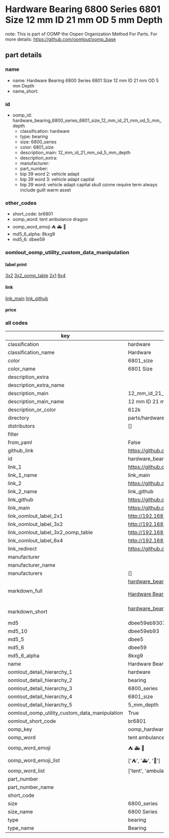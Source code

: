 # Hardware Bearing 6800 Series 6801 Size 12 mm ID 21 mm OD 5 mm Depth  

note: This is part of OOMP the Oopen Organization Method For Parts. For more details: https://github.com/oomlout/oomp_base

##  part details
  







### name
* name: Hardware Bearing 6800 Series 6801 Size 12 mm ID 21 mm OD 5 mm Depth
* name_short: 
### id
* oomp_id: hardware_bearing_6800_series_6801_size_12_mm_id_21_mm_od_5_mm_depth
  * classification: hardware
  * type: bearing
  * size: 6800_series
  * color: 6801_size
  * description_main: 12_mm_id_21_mm_od_5_mm_depth
  * description_extra: 
  * manufacturer: 
  * part_number: 
  * bip 39 word 2: vehicle adapt
  * bip 39 word 3: vehicle adapt capital
  * bip 39 word: vehicle adapt capital skull ozone require term always include guilt warm asset

### other_codes
* short_code: br6801
* oomp_word: tent ambulance dragon
* oomp_word_emoji :tent: :ambulance: :dragon:
* md5_6_alpha: 8kxg9
* md5_6: dbee59






### oomlout_oomp_utility_custom_data_manipulation
#### label print
[3x2](http://192.168.1.245:1112/?label=oomp%208kxg9)
[3x2_oomp_table](http://192.168.1.108:1112/?label=oomp%208kxg9)
[2x1](http://192.168.1.242:1112/?label=oomp%208kxg9)
[6x4](http://192.168.1.55:1112/?label=oomp%208kxg9)    

#### link

[link_main](https://github.com/oomlout/oomlout_oomp_version_1_messy/tree/main/parts/hardware_bearing_6800_series_6801_size_12_mm_id_21_mm_od_5_mm_depth) [link_github](https://github.com/oomlout/oomlout_oomp_version_1_messy/tree/main/parts/hardware_bearing_6800_series_6801_size_12_mm_id_21_mm_od_5_mm_depth)                             

#### price







### all codes 
| key | value |  
| --- | --- |  
| classification | hardware |  
| classification_name | Hardware |  
| color | 6801_size |  
| color_name | 6801 Size |  
| description_extra |  |  
| description_extra_name |  |  
| description_main | 12_mm_id_21_mm_od_5_mm_depth |  
| description_main_name | 12 mm ID 21 mm OD 5 mm Depth |  
| description_or_color | 612k |  
| directory | parts/hardware_bearing_6800_series_6801_size_12_mm_id_21_mm_od_5_mm_depth |  
| distributors | [] |  
| filter |  |  
| from_yaml | False |  
| github_link | https://github.com/oomlout/oomlout_oomp_part_src/tree/main/parts/hardware_bearing_6800_series_6801_size_12_mm_id_21_mm_od_5_mm_depth |  
| id | hardware_bearing_6800_series_6801_size_12_mm_id_21_mm_od_5_mm_depth |  
| link_1 | https://github.com/oomlout/oomlout_oomp_version_1_messy/tree/main/parts/hardware_bearing_6800_series_6801_size_12_mm_id_21_mm_od_5_mm_depth |  
| link_1_name | link_main |  
| link_2 | https://github.com/oomlout/oomlout_oomp_version_1_messy/tree/main/parts/hardware_bearing_6800_series_6801_size_12_mm_id_21_mm_od_5_mm_depth |  
| link_2_name | link_github |  
| link_github | https://github.com/oomlout/oomlout_oomp_version_1_messy/tree/main/parts/hardware_bearing_6800_series_6801_size_12_mm_id_21_mm_od_5_mm_depth |  
| link_main | https://github.com/oomlout/oomlout_oomp_version_1_messy/tree/main/parts/hardware_bearing_6800_series_6801_size_12_mm_id_21_mm_od_5_mm_depth |  
| link_oomlout_label_2x1 | http://192.168.1.242:1112/?label=oomp%208kxg9 |  
| link_oomlout_label_3x2 | http://192.168.1.245:1112/?label=oomp%208kxg9 |  
| link_oomlout_label_3x2_oomp_table | http://192.168.1.108:1112/?label=oomp%208kxg9 |  
| link_oomlout_label_6x4 | http://192.168.1.55:1112/?label=oomp%208kxg9 |  
| link_redirect | https://github.com/oomlout/oomlout_oomp_version_1_messy/tree/main/parts/hardware_bearing_6800_series_6801_size_12_mm_id_21_mm_od_5_mm_depth |  
| manufacturer |  |  
| manufacturer_name |  |  
| manufacturers | [] |  
| markdown_full | [hardware_bearing_6800_series_6801_size_12_mm_id_21_mm_od_5_mm_depth](none)<br>[](none)<br>[Hardware Bearing 6800 Series 6801 Size 12 Mm Id 21 Mm Od 5 Mm Depth](none)<br><br> |  
| markdown_short | [hardware_bearing_6800_series_6801_size_12_mm_id_21_mm_od_5_mm_depth](none)<br><br> |  
| md5 | dbee59eb93079beedc4f4cac4400c78f |  
| md5_10 | dbee59eb93 |  
| md5_5 | dbee5 |  
| md5_6 | dbee59 |  
| md5_6_alpha | 8kxg9 |  
| name | Hardware Bearing 6800 Series 6801 Size 12 mm ID 21 mm OD 5 mm Depth |  
| oomlout_detail_hierarchy_1 | hardware |  
| oomlout_detail_hierarchy_2 | bearing |  
| oomlout_detail_hierarchy_3 | 6800_series |  
| oomlout_detail_hierarchy_4 | 6801_size |  
| oomlout_detail_hierarchy_5 | 5_mm_depth |  
| oomlout_oomp_utility_custom_data_manipulation | True |  
| oomlout_short_code | br6801 |  
| oomp_key | oomp_hardware_bearing_6800_series_6801_size_12_mm_id_21_mm_od_5_mm_depth |  
| oomp_word | tent ambulance dragon |  
| oomp_word_emoji | :tent: :ambulance: :dragon: |  
| oomp_word_emoji_list | [':tent:', ':ambulance:', ':dragon:'] |  
| oomp_word_list | ['tent', 'ambulance', 'dragon'] |  
| part_number |  |  
| part_number_name |  |  
| short_code |  |  
| size | 6800_series |  
| size_name | 6800 Series |  
| type | bearing |  
| type_name | Bearing |  
